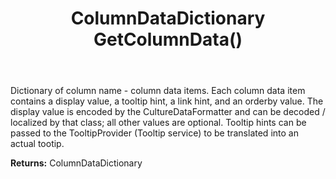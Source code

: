 ﻿---
uid: crmscript_ref_NSArchiveListItem_GetColumnData
title: ColumnDataDictionary GetColumnData()
intellisense: NSArchiveListItem.GetColumnData
keywords: NSArchiveListItem, GetColumnData
so.topic: reference
---

Dictionary of column name - column data items. Each column data item contains a display value, a tooltip hint, a link hint, and an orderby value. <para/>The display value is encoded by the CultureDataFormatter and can be decoded / localized by that class; all other values are optional. <para/>Tooltip hints can be passed to the TooltipProvider (Tooltip service) to be translated into an actual tootip.

**Returns:** ColumnDataDictionary


